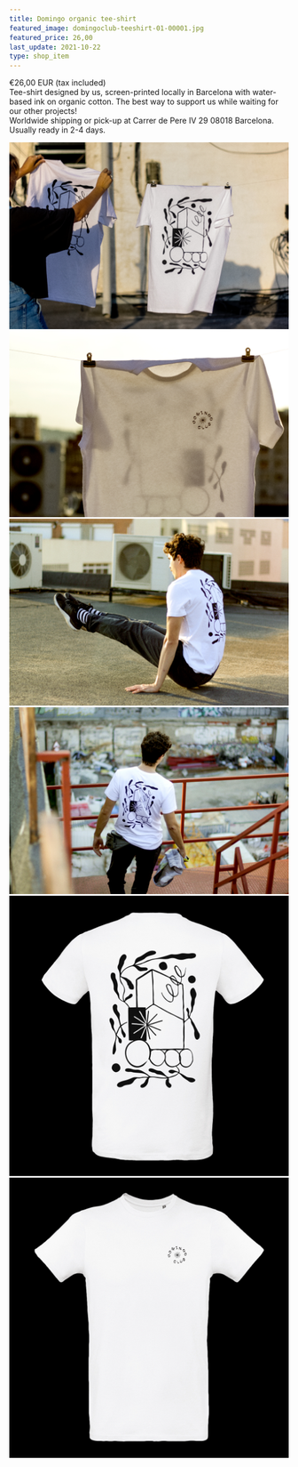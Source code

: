 ```yaml
---
title: Domingo organic tee-shirt
featured_image: domingoclub-teeshirt-01-00001.jpg
featured_price: 26,00
last_update: 2021-10-22
type: shop_item
---
```


<div class="item_shop">
  <div class="item__price">€26,00 EUR <span>(tax included)</span></div>
  <div class="item__desc">
    Tee-shirt designed by us, screen-printed locally in Barcelona with water-based ink on organic cotton. The best way to support us while waiting for our other projects!
  </div>
  <div id='product-component-1635063611737'></div>
  <div class="item__info">
    Worldwide shipping or pick-up at Carrer de Pere IV 29 08018 Barcelona.<br>Usually ready in 2-4 days.
  </div>
</div>

![](domingoclub-teeshirt-01-00001.jpg)
![](domingoclub-teeshirt-01-00002.jpg)
![](domingoclub-teeshirt-01-00003.jpg)
![](domingoclub-teeshirt-01-00004.jpg)
![](domingoclub-teeshirt-01-00005.jpg)
![](domingoclub-teeshirt-01-00006.jpg)